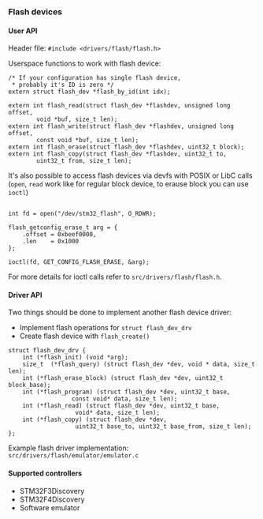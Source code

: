 ### Flash devices

#### User API
Header file: `#include <drivers/flash/flash.h>`

Userspace functions to work with flash device:

```
/* If your configuration has single flash device,
 * probably it's ID is zero */
extern struct flash_dev *flash_by_id(int idx);

extern int flash_read(struct flash_dev *flashdev, unsigned long offset,
		void *buf, size_t len);
extern int flash_write(struct flash_dev *flashdev, unsigned long offset,
		const void *buf, size_t len);
extern int flash_erase(struct flash_dev *flashdev, uint32_t block);
extern int flash_copy(struct flash_dev *flashdev, uint32_t to,
		uint32_t from, size_t len);
```

It's also possible to access flash devices via devfs with POSIX or LibC calls
(`open`, `read` work like for regular block device, to erause block you can use
`ioctl`)

```

int fd = open("/dev/stm32_flash", O_RDWR);

flash_getconfig_erase_t arg = {
	.offset = 0xbeef0000,
	.len    = 0x1000
};

ioctl(fd, GET_CONFIG_FLASH_ERASE, &arg);
```

For more details for ioctl calls refer to `src/drivers/flash/flash.h`.

#### Driver API

Two things should be done to implement another flash device driver:

* Implement flash operations for `struct flash_dev_drv`
* Create flash device with `flash_create()`

```
struct flash_dev_drv {
	int	(*flash_init) (void *arg);
	size_t	(*flash_query) (struct flash_dev *dev, void * data, size_t len);
	int	(*flash_erase_block) (struct flash_dev *dev, uint32_t block_base);
	int	(*flash_program) (struct flash_dev *dev, uint32_t base,
				  const void* data, size_t len);
	int	(*flash_read) (struct flash_dev *dev, uint32_t base,
			       void* data, size_t len);
	int	(*flash_copy) (struct flash_dev *dev,
			       uint32_t base_to, uint32_t base_from, size_t len);
};
```

Example flash driver implementation: `src/drivers/flash/emulator/emulator.c`

#### Supported controllers
* STM32F3Discovery
* STM32F4Discovery
* Software emulator

